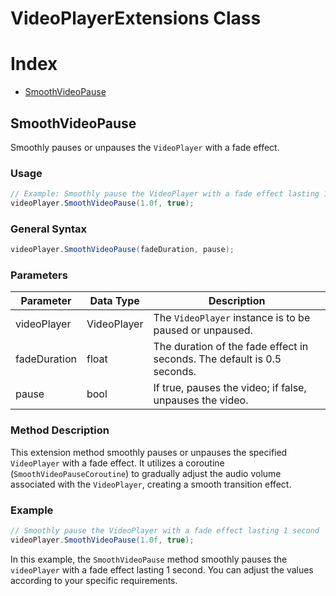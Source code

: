 # VideoPlayerExtensions Class

# Index
- [SmoothVideoPause](#SmoothVideoPause)

## SmoothVideoPause

Smoothly pauses or unpauses the `VideoPlayer` with a fade effect.

### Usage

```csharp
// Example: Smoothly pause the VideoPlayer with a fade effect lasting 1 second
videoPlayer.SmoothVideoPause(1.0f, true);
```

### General Syntax

```csharp
videoPlayer.SmoothVideoPause(fadeDuration, pause);
```

### Parameters

| Parameter     | Data Type  | Description                                            |
|---------------|------------|--------------------------------------------------------|
| videoPlayer   | VideoPlayer| The `VideoPlayer` instance is to be paused or unpaused.   |
| fadeDuration  | float      | The duration of the fade effect in seconds. The default is 0.5 seconds. |
| pause         | bool       | If true, pauses the video; if false, unpauses the video.|

### Method Description

This extension method smoothly pauses or unpauses the specified `VideoPlayer` with a fade effect. It utilizes a coroutine (`SmoothVideoPauseCoroutine`) to gradually adjust the audio volume associated with the `VideoPlayer`, creating a smooth transition effect.

### Example

```csharp
// Smoothly pause the VideoPlayer with a fade effect lasting 1 second
videoPlayer.SmoothVideoPause(1.0f, true);
```

In this example, the `SmoothVideoPause` method smoothly pauses the `videoPlayer` with a fade effect lasting 1 second. You can adjust the values according to your specific requirements.
